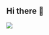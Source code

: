 ## Hi there 👋

<img src="https://cdn.jsdelivr.net/gh/devicons/devicon@latest/icons/javascript/javascript-original.svg" />
          

